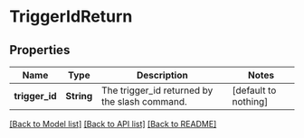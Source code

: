 # TriggerIdReturn


## Properties
Name | Type | Description | Notes
------------ | ------------- | ------------- | -------------
**trigger_id** | **String** | The trigger_id returned by the slash command. | [default to nothing]


[[Back to Model list]](../README.md#models) [[Back to API list]](../README.md#api-endpoints) [[Back to README]](../README.md)


